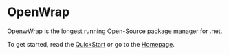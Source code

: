 # OpenWrap

OpenwWrap is the longest running Open-Source package manager for .net.

To get started, read the [QuickStart](https://github.com/openrasta/openwrap/wiki) or go to the [Homepage](http://openwrap.org).
